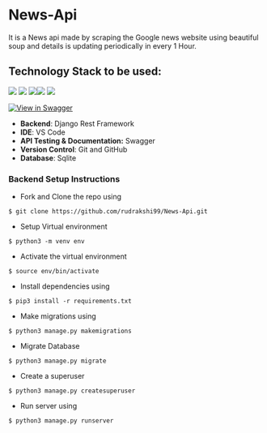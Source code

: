 # News-Api
It is a News api made by scraping the Google news website using beautiful soup and details is updating periodically in every 1 Hour.


## Technology Stack to be used:

<img src="https://img.shields.io/badge/python%20-%2314354C.svg?&style=for-the-badge&logo=python&logoColor=white"/> <img src="https://img.shields.io/badge/django%20-%23092E20.svg?&style=for-the-badge&logo=django&logoColor=white"/>  <img src="https://img.shields.io/badge/markdown-%23000000.svg?&style=for-the-badge&logo=markdown&logoColor=white"/><img src="https://img.shields.io/badge/github%20-%23121011.svg?&style=for-the-badge&logo=github&logoColor=white"/> <img src="https://img.shields.io/badge/sqlite-0B96B2?style=for-the-badge&logo=sqlite&logoColor=white"/> 

[![View in Swagger](http://jessemillar.github.io/view-in-swagger-button/button.svg)](https://news-api-rudrakshi.herokuapp.com/swagger/) 

- **Backend**: Django Rest Framework
- **IDE**: VS Code
- **API Testing & Documentation:** Swagger
- **Version Control**: Git and GitHub
- **Database**: Sqlite

### Backend Setup Instructions

- Fork and Clone the repo using
```
$ git clone https://github.com/rudrakshi99/News-Api.git
```
- Setup Virtual environment
```
$ python3 -m venv env
```
- Activate the virtual environment
```
$ source env/bin/activate
```
- Install dependencies using
```
$ pip3 install -r requirements.txt
```
- Make migrations using
```
$ python3 manage.py makemigrations
```
- Migrate Database
```
$ python3 manage.py migrate
```
- Create a superuser
```
$ python3 manage.py createsuperuser
```
- Run server using
```
$ python3 manage.py runserver
``` 

